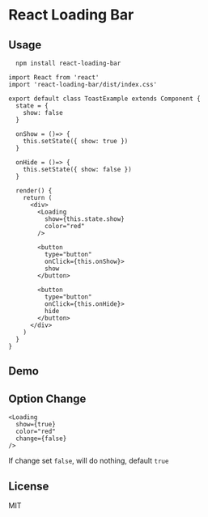 # React Loading Bar

## Usage

```
  npm install react-loading-bar
```


```
import React from 'react'
import 'react-loading-bar/dist/index.css'

export default class ToastExample extends Component {
  state = {
    show: false
  }

  onShow = ()=> {
    this.setState({ show: true })
  }

  onHide = ()=> {
    this.setState({ show: false })
  }

  render() {
    return (
      <div>
        <Loading
          show={this.state.show}
          color="red"
        />

        <button
          type="button"
          onClick={this.onShow}>
          show
        </button>

        <button
          type="button"
          onClick={this.onHide}>
          hide
        </button>
      </div>
    )
  }
}
```

## Demo

## Option Change

```
<Loading
  show={true}
  color="red"
  change={false}
/>
```

If change set `false`, will do nothing, default `true`

## License

MIT
